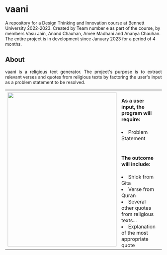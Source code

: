 # vaani <br>
A repository for a Design Thinking and Innovation course at Bennett University 2022-2023. Created by Team number e as part of the course, by members Vasu Jain, Anand Chauhan, Amee Madhani and Ananya Chauhan. The entire project is in development since January 2023 for a period of 4 months.

## About
<p align="justify"> 
vaani is a religious text generator. The project's purpose is to extract relevant verses and quotes from religious texts by factoring the user's input as a problem statement to be resolved. </p>
  
  <table align="center">
  <tr> 
    <td>
      <img src="https://user-images.githubusercontent.com/91457798/227113490-83134913-5e0c-49e2-abff-c065d546afde.png" width=350px height=496px>
    </td>
    
  <td> 
  <h4> As a user input, the program will require: </h4>
  <li> Problem Statement </li>
  <br>
  
  <h4> The outcome will include: </h4>
  <li> Shlok from Gita </ul>
  <li> Verse from Quran </ul>
  <li> Several other quotes from religious texts... </li>
  <li> Explanation of the most appropriate quote </li>
  </td>
  </tr>
  </table>

